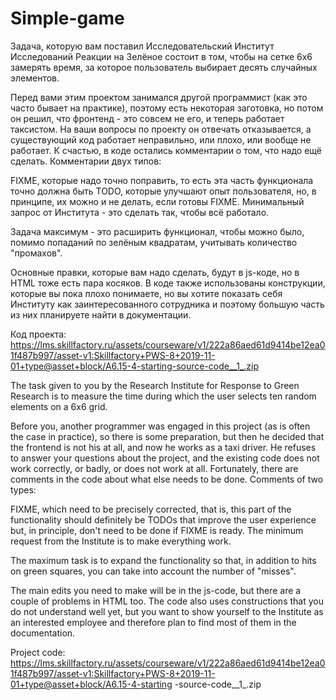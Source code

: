 # Simple-game

Задача, которую вам поставил Исследовательский Институт Исследований Реакции на Зелёное состоит в том, чтобы на сетке 6x6 замерять время, за которое пользователь выбирает десять случайных элементов.

Перед вами этим проектом занимался другой программист (как это часто бывает на практике), поэтому есть некоторая заготовка, но потом он решил, что фронтенд - это совсем не его, и теперь работает таксистом. На ваши вопросы по проекту он отвечать отказывается, а существующий код работает неправильно, или плохо, или вообще не работает. К счастью, в коде остались комментарии о том, что надо ещё сделать. Комментарии двух типов:

FIXME, которые надо точно поправить, то есть эта часть функционала точно должна быть
TODO, которые улучшают опыт пользователя, но, в принципе, их можно и не делать, если готовы FIXME.
Минимальный запрос от Института - это сделать так, чтобы всё работало.

Задача максимум - это расширить функционал, чтобы можно было, помимо попаданий по зелёным квадратам, учитывать количество "промахов".

Основные правки, которые вам надо сделать, будут в js-коде, но в HTML тоже есть пара косяков. В коде также использованы конструкции, которые вы пока плохо понимаете, но вы хотите показать себя Институту как заинтересованного сотрудника и поэтому большую часть из них планируете найти в документации.

Код проекта: https://lms.skillfactory.ru/assets/courseware/v1/222a86aed61d9414be12ea01f487b997/asset-v1:Skillfactory+PWS-8+2019-11-01+type@asset+block/A6.15-4-starting-source-code__1_.zip

The task given to you by the Research Institute for Response to Green Research is to measure the time during which the user selects ten random elements on a 6x6 grid.

Before you, another programmer was engaged in this project (as is often the case in practice), so there is some preparation, but then he decided that the frontend is not his at all, and now he works as a taxi driver. He refuses to answer your questions about the project, and the existing code does not work correctly, or badly, or does not work at all. Fortunately, there are comments in the code about what else needs to be done. Comments of two types:

FIXME, which need to be precisely corrected, that is, this part of the functionality should definitely be
TODOs that improve the user experience but, in principle, don't need to be done if FIXME is ready.
The minimum request from the Institute is to make everything work.

The maximum task is to expand the functionality so that, in addition to hits on green squares, you can take into account the number of "misses".

The main edits you need to make will be in the js-code, but there are a couple of problems in HTML too. The code also uses constructions that you do not understand well yet, but you want to show yourself to the Institute as an interested employee and therefore plan to find most of them in the documentation.

Project code: https://lms.skillfactory.ru/assets/courseware/v1/222a86aed61d9414be12ea01f487b997/asset-v1:Skillfactory+PWS-8+2019-11-01+type@asset+block/A6.15-4-starting -source-code__1_.zip
